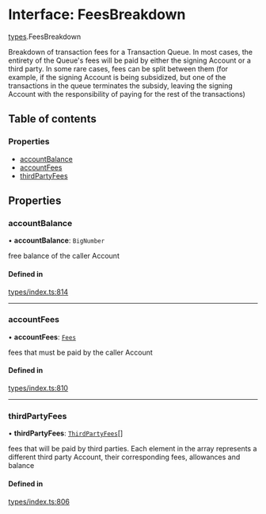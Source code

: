 # Interface: FeesBreakdown

[types](../wiki/types).FeesBreakdown

Breakdown of transaction fees for a Transaction Queue. In most cases, the entirety of the Queue's fees
  will be paid by either the signing Account or a third party. In some rare cases,
  fees can be split between them (for example, if the signing Account is being subsidized, but one of the
  transactions in the queue terminates the subsidy, leaving the signing Account with the responsibility of
  paying for the rest of the transactions)

## Table of contents

### Properties

- [accountBalance](../wiki/types.FeesBreakdown#accountbalance)
- [accountFees](../wiki/types.FeesBreakdown#accountfees)
- [thirdPartyFees](../wiki/types.FeesBreakdown#thirdpartyfees)

## Properties

### accountBalance

• **accountBalance**: `BigNumber`

free balance of the caller Account

#### Defined in

[types/index.ts:814](https://github.com/PolymeshAssociation/polymesh-sdk/blob/e978aefd/src/types/index.ts#L814)

___

### accountFees

• **accountFees**: [`Fees`](../wiki/types.Fees)

fees that must be paid by the caller Account

#### Defined in

[types/index.ts:810](https://github.com/PolymeshAssociation/polymesh-sdk/blob/e978aefd/src/types/index.ts#L810)

___

### thirdPartyFees

• **thirdPartyFees**: [`ThirdPartyFees`](../wiki/types.ThirdPartyFees)[]

fees that will be paid by third parties. Each element in the array represents
  a different third party Account, their corresponding fees, allowances and balance

#### Defined in

[types/index.ts:806](https://github.com/PolymeshAssociation/polymesh-sdk/blob/e978aefd/src/types/index.ts#L806)
